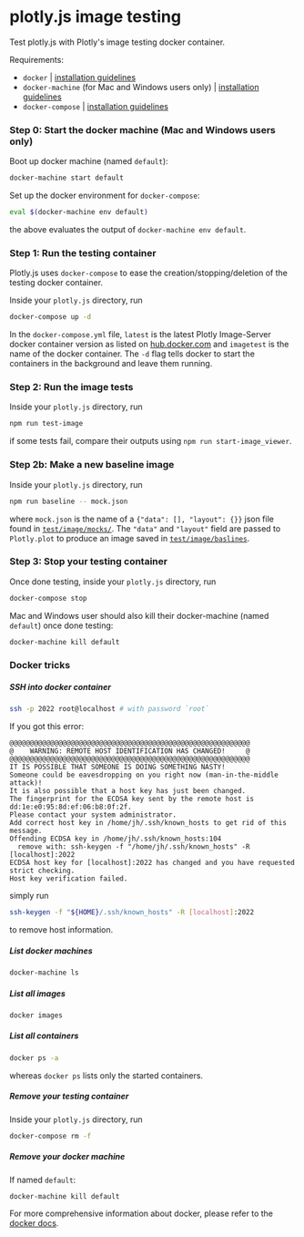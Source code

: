 # plotly.js image testing

Test plotly.js with Plotly's image testing docker container.

Requirements:
- `docker` | [installation guidelines](http://docs.docker.com/engine/installation/)
- `docker-machine` (for Mac and Windows users only) | [installation guidelines](https://docs.docker.com/machine/install-machine/)
- `docker-compose` | [installation guidelines](https://docs.docker.com/compose/install/)

### Step 0: Start the docker machine (Mac and Windows users only)

Boot up docker machine (named `default`):

```bash
docker-machine start default
```

Set up the docker environment for `docker-compose`:

```bash
eval $(docker-machine env default)
```

the above evaluates the output of `docker-machine env default`.


### Step 1: Run the testing container

Plotly.js uses `docker-compose` to ease the creation/stopping/deletion of the testing docker container.

Inside your `plotly.js` directory, run

```bash
docker-compose up -d
```

In the `docker-compose.yml` file, `latest` is the latest Plotly Image-Server docker container version
as listed on [hub.docker.com](https://hub.docker.com/r/plotly/imageserver/tags/) and
`imagetest` is the name of the docker container. The `-d` flag tells docker to start the containers in the background and leave them running.

### Step 2: Run the image tests

Inside your `plotly.js` directory, run

```bash
npm run test-image
```

if some tests fail, compare their outputs using `npm run start-image_viewer`.

### Step 2b: Make a new baseline image

Inside your `plotly.js` directory, run

```bash
npm run baseline -- mock.json
```

where `mock.json` is the name of a `{"data": [], "layout": {}}` json file found in [`test/image/mocks/`](https://github.com/plotly/plotly.js/tree/master/test/image/mocks). The `"data"` and `"layout"` field are passed to `Plotly.plot` to produce an image saved in [`test/image/baslines`](https://github.com/plotly/plotly.js/tree/master/test/image/baselines).

### Step 3: Stop your testing container

Once done testing, inside your `plotly.js` directory, run

```bash
docker-compose stop
```

Mac and Windows user should also kill their docker-machine (named `default`) once done testing:

```bash
docker-machine kill default
```

### Docker tricks 

##### SSH into docker container

```bash
ssh -p 2022 root@localhost # with password `root`
```

If you got this error:

```
@@@@@@@@@@@@@@@@@@@@@@@@@@@@@@@@@@@@@@@@@@@@@@@@@@@@@@@@@@@
@    WARNING: REMOTE HOST IDENTIFICATION HAS CHANGED!     @
@@@@@@@@@@@@@@@@@@@@@@@@@@@@@@@@@@@@@@@@@@@@@@@@@@@@@@@@@@@
IT IS POSSIBLE THAT SOMEONE IS DOING SOMETHING NASTY!
Someone could be eavesdropping on you right now (man-in-the-middle attack)!
It is also possible that a host key has just been changed.
The fingerprint for the ECDSA key sent by the remote host is
dd:1e:e0:95:8d:ef:06:b8:0f:2f.
Please contact your system administrator.
Add correct host key in /home/jh/.ssh/known_hosts to get rid of this message.
Offending ECDSA key in /home/jh/.ssh/known_hosts:104
  remove with: ssh-keygen -f "/home/jh/.ssh/known_hosts" -R [localhost]:2022
ECDSA host key for [localhost]:2022 has changed and you have requested strict checking.
Host key verification failed.
```
simply run

```bash
ssh-keygen -f "${HOME}/.ssh/known_hosts" -R [localhost]:2022
```

to remove host information.

##### List docker machines

```bash
docker-machine ls
```

##### List all images

```bash
docker images
```

##### List all containers

```bash
docker ps -a
```

whereas `docker ps` lists only the started containers.

##### Remove your testing container

Inside your `plotly.js` directory, run

```bash
docker-compose rm -f
```

##### Remove your docker machine

If named `default`:

```bash
docker-machine kill default
```

For more comprehensive information about docker, please refer to the [docker docs](http://docs.docker.com/).
